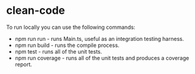 # clean-code
To run locally you can use the following commands:
- npm run run - runs Main.ts, useful as an integration testing harness.
- npm run build - runs the compile process.
- npm test - runs all of the unit tests.
- npm run coverage - runs all of the unit tests and produces a coverage report.
